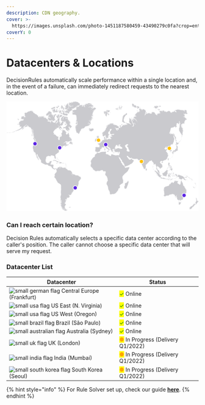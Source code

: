 ```yaml
---
description: CDN geography.
cover: >-
  https://images.unsplash.com/photo-1451187580459-43490279c0fa?crop=entropy&cs=srgb&fm=jpg&ixid=MnwxOTcwMjR8MHwxfHNlYXJjaHwxfHxnbG9iZXxlbnwwfHx8fDE2MzkxNTA0MzI&ixlib=rb-1.2.1&q=85
coverY: 0
---
```


# Datacenters & Locations

DecisionRules automatically scale performance within a single location and, in the event of a failure, can immediately redirect requests to the nearest location.

![DecisionRules data centers](<../.gitbook/assets/image (190).png>)

### Can I reach certain location?

Decision Rules automatically selects a specific data center according to the caller's position. The caller cannot choose a specific data center that will serve my request.

### Datacenter List

| Datacenter                                                                                               | Status                                                              |
| -------------------------------------------------------------------------------------------------------- | ------------------------------------------------------------------- |
| ![small german flag](https://decisionrules.io/assets/img/flags/germany.png) Central Europe (Frankfurt)   | <mark style="color:green;">✓</mark> Online                          |
| ![small usa flag](https://decisionrules.io/assets/img/flags/united-states.png) US East (N. Virginia)     | <mark style="color:green;">✓</mark> Online                          |
| ![small usa flag](https://decisionrules.io/assets/img/flags/united-states.png) US West (Oregon)          | <mark style="color:green;">✓</mark> Online                          |
| ![small brazil flag](https://decisionrules.io/assets/img/flags/brazil.png) Brazil (São Paulo)            | <mark style="color:green;">✓</mark> Online                          |
| ![small australian flag](https://decisionrules.io/assets/img/flags/australia.png) Australia (Sydney)     | <mark style="color:green;">✓</mark> Online                          |
| ![small uk flag](https://decisionrules.io/assets/img/flags/united-kingdom.png) UK (London)               | <mark style="color:orange;">●</mark> In Progress (Delivery Q1/2022) |
| ![small india flag](https://decisionrules.io/assets/img/flags/india.png) India (Mumbai)                  | <mark style="color:orange;">●</mark> In Progress (Delivery Q1/2022) |
| ![small south korea flag](https://decisionrules.io/assets/img/flags/south-korea.png) South Korea (Seoul) | <mark style="color:orange;">●</mark> In Progress (Delivery Q1/2022) |

{% hint style="info" %}
For Rule Solver set up, check our guide [**here**](rule-solver-api.md).
{% endhint %}
